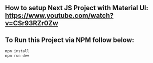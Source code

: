 ## How to setup Next JS Project with Material UI: https://www.youtube.com/watch?v=CSr93RZr0Zw

## To Run this Project via NPM follow below:

```bash
npm install
npm run dev
```

